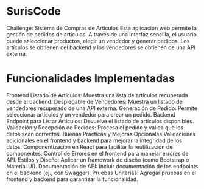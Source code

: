 # SurisCode
Challenge: Sistema de Compras de Artículos
Esta aplicación web permite la gestión de pedidos de artículos. A través de una interfaz sencilla, el usuario puede seleccionar productos, elegir un vendedor y generar pedidos. Los artículos se obtienen del backend y los vendedores se obtienen de una API externa.

# Funcionalidades Implementadas
Frontend
Listado de Artículos: Muestra una lista de artículos recuperada desde el backend.
Desplegable de Vendedores: Muestra un listado de vendedores recuperado de una API externa.
Generación de Pedido: Permite seleccionar artículos y un vendedor para crear un pedido.
Backend
Endpoint para Listar Artículos: Devuelve el listado de artículos disponibles.
Validación y Recepción de Pedidos: Procesa el pedido y valida que los datos sean correctos.
Buenas Prácticas y Mejoras Opcionales
Validaciones adicionales en el frontend y backend para mejorar la integridad de los datos.
Componentización en React para facilitar la reutilización de componentes.
Control de Errores en el frontend para manejar errores de API.
Estilos y Diseño: Aplicar un framework de diseño (como Bootstrap o Material UI).
Documentación de API: Incluir documentación de los endpoints en el backend (ej., con Swagger).
Pruebas Unitarias: Agregar pruebas en el frontend y backend para garantizar la funcionalidad.
